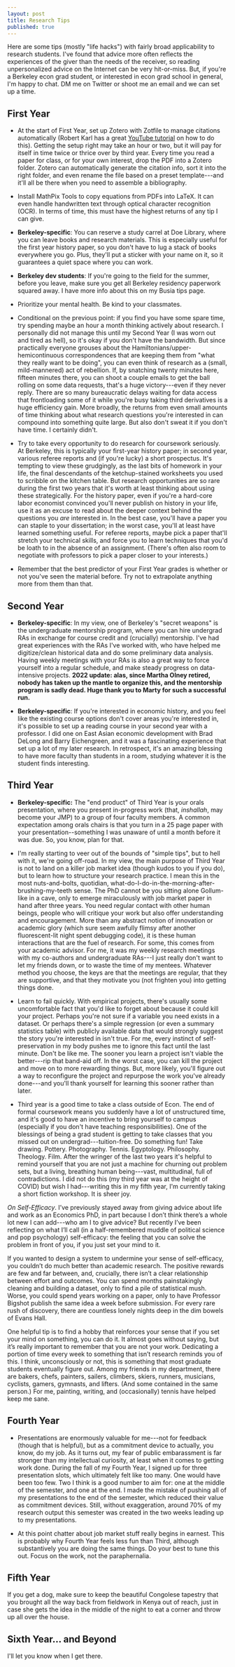 ```yaml
---
layout: post
title: Research Tips
published: true
---
```


Here are some tips (mostly "life hacks") with fairly broad applicability to research students. I've found that advice more often reflects the experiences of the giver than the needs of the receiver, so reading unpersonalized advice on the Internet can be very hit-or-miss. But, if you're a Berkeley econ grad student, or interested in econ grad school in general, I'm happy to chat. DM me on Twitter or shoot me an email and we can set up a time.

## First Year

* At the start of First Year, set up Zotero with Zotfile to manage citations automatically (Robert Karl has a great [YouTube tutorial](https://www.youtube.com/watch?v=HBynXko1wUU) on how to do this). Getting the setup right may take an hour or two, but it will pay for itself in time twice or thrice over by third year. Every time you read a paper for class, or for your own interest, drop the PDF into a Zotero folder. Zotero can automatically generate the citation info, sort it into the right folder, and even rename the file based on a preset template---and it'll all be there when you need to assemble a bibliography.

* Install MathPix Tools to copy equations from PDFs into LaTeX. It can even handle handwritten text through optical character recognition (OCR). In terms of time, this must have the highest returns of any tip I can give.

* **Berkeley-specific**: You can reserve a study carrel at Doe Library, where you can leave books and research materials. This is especially useful for the first year history paper, so you don't have to lug a stack of books everywhere you go. Plus, they'll put a sticker with your name on it, so it guarantees a quiet space where you can work.

* **Berkeley dev students**: If you're going to the field for the summer, before you leave, make sure you get all Berkeley residency paperwork squared away. I have more info about this on my Busia tips page.

* Prioritize your mental health. Be kind to your classmates.

* Conditional on the previous point: if you find you have some spare time, try spending maybe an hour a month thinking actively about research. I personally did not manage this until my Second Year (I was worn out and tired as hell), so it's okay if you don't have the bandwidth. But since practically everyone grouses about the Hamiltonians/upper-hemicontinuous correspondences that are keeping them from "what they really want to be doing", you can even think of research as a (small, mild-mannered) act of rebellion. If, by snatching twenty minutes here, fifteen minutes there, you can shoot a couple emails to get the ball rolling on some data requests, that's a huge victory---even if they never reply. There are so many bureaucratic delays waiting for data access that frontloading some of it while you're busy taking third derivatives is a huge efficiency gain. More broadly, the returns from even small amounts of time thinking about what research questions you're interested in can compound into something quite large. But also don't sweat it if you don't have time. I certainly didn't.

* Try to take every opportunity to do research for coursework seriously. At Berkeley, this is typically your first-year history paper; in second year, various referee reports and (if you're lucky) a short prospectus. It's tempting to view these grudgingly, as the last bits of homework in your life, the final descendants of the ketchup-stained worksheets you used to scribble on the kitchen table. But research opportunities are so rare during the first two years that it's worth at least thinking about using these strategically. For the history paper, even if you're a hard-core labor economist convinced you'll never publish on history in your life, use it as an excuse to read about the deeper context behind the questions you *are* interested in. In the best case, you'll have a paper you can staple to your dissertation; in the worst case, you'll at least have learned something useful. For referee reports, maybe pick a paper that'll stretch your technical skills, and force you to learn techniques that you'd be loath to in the absence of an assignment. (There's often also room to negotiate with professors to pick a paper closer to your interests.) 

* Remember that the best predictor of your First Year grades is whether or not you've seen the material before. Try not to extrapolate anything more from them than that.



## Second Year

* **Berkeley-specific**: In my view, one of Berkeley's "secret weapons" is the undergraduate mentorship program, where you can hire undergrad RAs in exchange for course credit and (crucially) mentorship. I've had great experiences with the RAs I've worked with, who have helped me digitize/clean historical data and do some preliminary data analysis. Having weekly meetings with your RAs is also a great way to force yourself into a regular schedule, and make steady progress on data-intensive projects. **2022 update: alas, since Martha Olney retired, nobody has taken up the mantle to organize this, and the mentorship program is sadly dead. Huge thank you to Marty for such a successful run.**

* **Berkeley-specific**: If you're interested in economic history, and you feel like the existing course options don't cover areas you're interested in, it's possible to set up a reading course in your second year with a professor. I did one on East Asian economic development with Brad DeLong and Barry Eichengreen, and it was a fascinating experience that set up a lot of my later research. In retrospect, it's an amazing blessing to have more faculty than students in a room, studying whatever it is the student finds interesting.

## Third Year

* **Berkeley-specific:** The "end product" of Third Year is your orals presentation, where you present in-progress work (that, *inshallah*, may become your JMP) to a group of four faculty members. A common expectation among orals chairs is that you turn in a 25 page paper with your presentation--something I was unaware of until a month before it was due. So, you know, plan for that.

* I'm really starting to veer out of the bounds of "simple tips", but to hell with it, we're going off-road. In my view, the main purpose of Third Year is not to land on a killer job market idea (though kudos to you if you do), but to learn how to structure your research practice. I mean this in the most nuts-and-bolts, quotidian, what-do-I-do-in-the-morning-after-brushing-my-teeth sense. The PhD cannot be you sitting alone Gollum-like in a cave, only to emerge miraculously with job market paper in hand after three years. You need regular contact with other human beings, people who will critique your work but also offer understanding and encouragement. More than any abstract notion of innovation or academic glory (which sure seem awfully flimsy after another fluorescent-lit night spent debugging code), it is these human interactions that are the fuel of research. For some, this comes from your academic advisor. For me, it was my weekly research meetings with my co-authors and undergraduate RAs---I just really don't want to let my friends down, or to waste the time of my mentees. Whatever method you choose, the keys are that the meetings are regular, that they are supportive, and that they motivate you (not frighten you) into getting things done.

* Learn to fail quickly. With empirical projects, there's usually some uncomfortable fact that you'd like to forget about because it could kill your project. Perhaps you're not sure if a variable you need exists in a dataset. Or perhaps there's a simple regression (or even a summary statistics table) with publicly available data that would strongly suggest the story you're interested in isn't true. For me, every instinct of self-preservation in my body pushes me to ignore this fact until the last minute. Don't be like me. The sooner you learn a project isn't viable the better---rip that band-aid off. In the worst case, you can kill the project and move on to more rewarding things. But, more likely, you'll figure out a way to reconfigure the project and repurpose the work you've already done---and you'll thank yourself for learning this sooner rather than later.

* Third year is a good time to take a class outside of Econ. The end of formal coursework means you suddenly have a lot of unstructured time, and it's good to have an incentive to bring yourself to campus (especially if you don't have teaching responsibilities). One of the blessings of being a grad student is getting to take classes that you missed out on undergrad---tuition-free. Do something fun! Take drawing. Pottery. Photography. Tennis. Egyptology. Philosophy. Theology. Film. After the wringer of the last two years it's helpful to remind yourself that you are not just a machine for churning out problem sets, but a living, breathing human being---vast, multitudinal, full of contradictions. I did not do this (my third year was at the height of COVID) but wish I had---writing this in my fifth year, I'm currently taking a short fiction workshop. It is sheer joy. 

*On Self-Efficacy*. I’ve previously stayed away from giving advice about life and work as an Economics PhD, in part because I don’t think there’s a whole lot new I can add---who am I to give advice? But recently I’ve been reflecting on what I’ll call (in a half-remembered muddle of political science and pop psychology) self-efficacy: the feeling that you can solve the problem in front of you, if you just set your mind to it. 

If you wanted to design a system to undermine your sense of self-efficacy, you couldn’t do much better than academic research. The positive rewards are few and far between, and, crucially, there isn’t a clear relationship between effort and outcomes. You can spend months painstakingly cleaning and building a dataset, only to find a pile of statistical mush. Worse, you could spend years working on a paper, only to have Professor Bigshot publish the same idea a week before submission. For every rare rush of discovery, there are countless lonely nights deep in the dim bowels of Evans Hall.

One helpful tip is to find a hobby that reinforces your sense that if you set your mind on something, you can do it. It almost goes without saying, but it’s really important to remember that you are not your work. Dedicating a portion of time every week to something that isn’t research reminds you of this. I think, unconsciously or not, this is something that most graduate students eventually figure out. Among my friends in my department, there are bakers, chefs, painters, sailers, climbers, skiers, runners, musicians, cyclists, gamers, gymnasts, and lifters. (And some contained in the same person.) For me, painting, writing, and (occasionally) tennis have helped keep me sane. 





## Fourth Year

* Presentations are enormously valuable for me---not for feedback (though that is helpful), but as a commitment device to actually, you know, do my job. As it turns out, my fear of public embarassment is far stronger than my intellectual curiosity, at least when it comes to getting work done. During the fall of my Fourth Year, I signed up for three presentation slots, which ultimately felt like too many. One would have been too few. Two I think is a good number to aim for: one at the middle of the semester, and one at the end. I made the mistake of pushing all of my presentations to the end of the semester, which reduced their value as commitment devices. Still, without exaggeration, around 70% of my research output this semester was created in the two weeks leading up to my presentations. 

* At this point chatter about job market stuff really begins in earnest. This is probably why Fourth Year feels less fun than Third, although substantively you are doing the same things. Do your best to tune this out. Focus on the work, not the paraphernalia.

## Fifth Year

If you get a dog, make sure to keep the beautiful Congolese tapestry that you brought all the way back from fieldwork in Kenya out of reach, just in case she gets the idea in the middle of the night to eat a corner and throw up all over the house.

## Sixth Year... and Beyond

I'll let you know when I get there.

